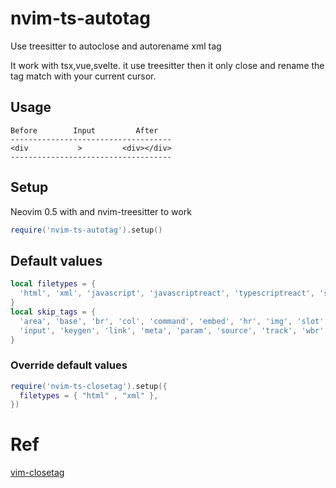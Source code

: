 # nvim-ts-autotag

Use treesitter to autoclose and autorename xml tag

It work with tsx,vue,svelte. it use treesitter then it only close and rename the tag match with your current cursor.



## Usage

``` text
Before        Input         After
------------------------------------
<div           >         <div></div> 
------------------------------------
```


## Setup
Neovim 0.5 with and nvim-treesitter to work

``` lua
require('nvim-ts-autotag').setup()
```

## Default values

``` lua
local filetypes = {
  'html', 'xml', 'javascript', 'javascriptreact', 'typescriptreact', 'svelte', 'vue'
}
local skip_tags = {
  'area', 'base', 'br', 'col', 'command', 'embed', 'hr', 'img', 'slot',
  'input', 'keygen', 'link', 'meta', 'param', 'source', 'track', 'wbr','menuitem'
}

```

### Override default values

``` lua
require('nvim-ts-closetag').setup({
  filetypes = { "html" , "xml" },
})
```

# Ref
[vim-closetag](https://github.com/alvan/vim-closetag/edit/master/README.md)
